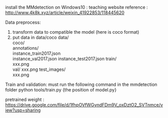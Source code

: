 install the MMdetection on Windows10 : teaching website
  reference : http://www.4k8k.xyz/article/weixin_41922853/118445620

Data preprocess:
  1. transform data to compatible the model (here is coco format)
  2. put data in data/coco
  data/  
  coco/  
    annotations/  
       instance_train2017.json  
       instance_val2017.json
       instance_test2017.json 
    train/  
       xxx.png  
    val/
      xxx.png
    test_images/  
       xxx.png  


Train and validation:
  must run the following command in the mmdetection folder
  python tools/train.py {the position of model.py}





pretrained weight : 
  https://drive.google.com/file/d/1fhpOVfWGyndFDm9V_oxDztO2_SVTnmce/view?usp=sharing
